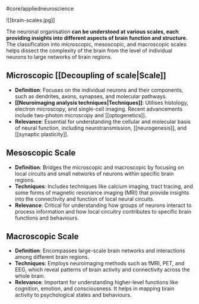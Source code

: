 #core/appliedneuroscience

![[brain-scales.jpg]]

The neuronal organisation **can be understood at various scales, each providing insights into different aspects of brain function and structure.** The classification into microscopic, mesoscopic, and macroscopic scales helps dissect the complexity of the brain from the level of individual neurons to large networks of brain regions.

## Microscopic [[Decoupling of scale|Scale]]

- **Definition**: Focuses on the individual neurons and their components, such as dendrites, axons, synapses, and molecular pathways.
- **[[Neuroimaging analysis techniques|Techniques]]**: Utilises histology, electron microscopy, and single-cell imaging. Recent advancements include two-photon microscopy and [[optogenetics]].
- **Relevance**: Essential for understanding the cellular and molecular basis of neural function, including neurotransmission, [[neurogenesis]], and [[synaptic plasticity]].

## Mesoscopic Scale

- **Definition**: Bridges the microscopic and macroscopic by focusing on local circuits and small networks of neurons within specific brain regions.
- **Techniques**: Includes techniques like calcium imaging, tract tracing, and some forms of magnetic resonance imaging (MRI) that provide insights into the connectivity and function of local neural circuits.
- **Relevance**: Critical for understanding how groups of neurons interact to process information and how local circuitry contributes to specific brain functions and behaviours.

## Macroscopic Scale

- **Definition**: Encompasses large-scale brain networks and interactions among different brain regions.
- **Techniques**: Employs neuroimaging methods such as fMRI, PET, and EEG, which reveal patterns of brain activity and connectivity across the whole brain.
- **Relevance**: Important for understanding higher-level functions like cognition, emotion, and consciousness. It helps in mapping brain activity to psychological states and behaviours.
